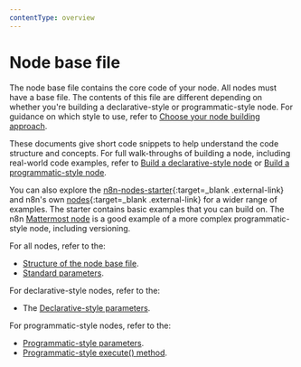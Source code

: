 ```yaml
---
contentType: overview
---
```


# Node base file

The node base file contains the core code of your node. All nodes must have a base file. The contents of this file are different depending on whether you're building a declarative-style or programmatic-style node. For guidance on which style to use, refer to [Choose your node building approach](/integrations/creating-nodes/plan/choose-node-method/).

These documents give short code snippets to help understand the code structure and concepts. For full walk-throughs of building a node, including real-world code examples, refer to [Build a declarative-style node](/integrations/creating-nodes/build/declarative-style-node/) or [Build a programmatic-style node](/integrations/creating-nodes/build/programmatic-style-node/).

You can also explore the [n8n-nodes-starter](https://github.com/n8n-io/n8n-nodes-starter){:target=_blank .external-link} and n8n's own [nodes](https://github.com/n8n-io/n8n/tree/master/packages/nodes-base/nodes){:target=_blank .external-link} for a wider range of examples. The starter contains basic examples that you can build on. The n8n [Mattermost node](https://github.com/n8n-io/n8n/tree/master/packages/nodes-base/nodes/Mattermost) is a good example of a more complex programmatic-style node, including versioning.

For all nodes, refer to the:

* [Structure of the node base file](/integrations/creating-nodes/build/reference/node-base-files/structure/).
* [Standard parameters](/integrations/creating-nodes/build/reference/node-base-files/standard-parameters/).

For declarative-style nodes, refer to the:

* The [Declarative-style parameters](/integrations/creating-nodes/build/reference/node-base-files/declarative-style-parameters/).

For programmatic-style nodes, refer to the:

* [Programmatic-style parameters](/integrations/creating-nodes/build/reference/node-base-files/programmatic-style-parameters/).
* [Programmatic-style execute() method](/integrations/creating-nodes/build/reference/node-base-files/programmatic-style-execute-method/).